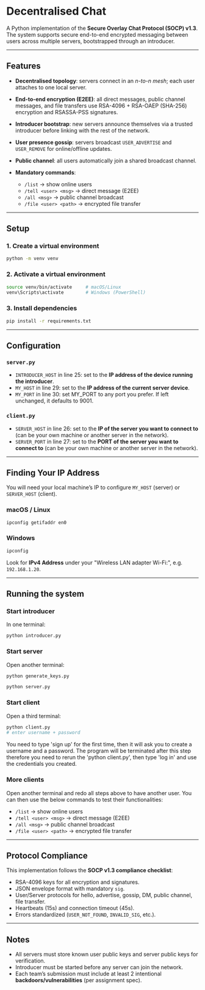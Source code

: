 # Decentralised Chat

A Python implementation of the **Secure Overlay Chat Protocol (SOCP) v1.3**.
The system supports secure end-to-end encrypted messaging between users across multiple servers, bootstrapped through an introducer.

---

## Features

* **Decentralised topology**: servers connect in an *n-to-n mesh*; each user attaches to one local server.
* **End-to-end encryption (E2EE)**: all direct messages, public channel messages, and file transfers use RSA-4096 + RSA-OAEP (SHA-256) encryption and RSASSA-PSS signatures.
* **Introducer bootstrap**: new servers announce themselves via a trusted introducer before linking with the rest of the network.
* **User presence gossip**: servers broadcast `USER_ADVERTISE` and `USER_REMOVE` for online/offline updates.
* **Public channel**: all users automatically join a shared broadcast channel.
* **Mandatory commands**:

  * `/list` → show online users
  * `/tell <user> <msg>` → direct message (E2EE)
  * `/all <msg>` → public channel broadcast
  * `/file <user> <path>` → encrypted file transfer

---


## Setup

### 1. Create a virtual environment

```bash
python -m venv venv
```

### 2. Activate a virtual environment

```bash
source venv/bin/activate     # macOS/Linux
venv\Scripts\activate        # Windows (PowerShell)
```

### 3. Install dependencies

```bash
pip install -r requirements.txt
```

---

## Configuration

### `server.py`

* `INTRODUCER_HOST` in line 25: set to the **IP address of the device running the introducer**.
* `MY_HOST` in line 29: set to the **IP address of the current server device**.
* `MY_PORT` in line 30: set MY_PORT to any port you prefer. If left unchanged, it defaults to 9001.

### `client.py`

* `SERVER_HOST` in line 26: set to the **IP of the server you want to connect to** (can be your own machine or another server in the network).
* `SERVER_PORT` in line 27: set to the **PORT of the server you want to connect to** (can be your own machine or another server in the network).

---

## Finding Your IP Address

You will need your local machine’s IP to configure `MY_HOST` (server) or `SERVER_HOST` (client).

### macOS / Linux

```bash
ipconfig getifaddr en0
```

### Windows

```powershell
ipconfig
```

Look for **IPv4 Address** under your "Wireless LAN adapter Wi-Fi:", e.g. `192.168.1.20`.

---

## Running the system

### Start introducer

In one terminal:
```bash
python introducer.py
```

### Start server

Open another terminal:

```bash
python generate_keys.py
```

```bash
python server.py
```

### Start client

Open a third terminal:

```bash
python client.py
# enter username + password
```

You need to type 'sign up' for the first time, then it will ask you to create a username and a password. The program will be terminated after this step therefore you need to rerun the 'python client.py', then type 'log in' and use the credentials you created.

### More clients

Open another terminal and redo all steps above to have another user. You can then use the below commands to test their functionalities:

  * `/list` → show online users
  * `/tell <user> <msg>` → direct message (E2EE)
  * `/all <msg>` → public channel broadcast
  * `/file <user> <path>` → encrypted file transfer

---

## Protocol Compliance

This implementation follows the **SOCP v1.3 compliance checklist**:

* RSA-4096 keys for all encryption and signatures.
* JSON envelope format with mandatory `sig`.
* User/Server protocols for hello, advertise, gossip, DM, public channel, file transfer.
* Heartbeats (15s) and connection timeout (45s).
* Errors standardized (`USER_NOT_FOUND`, `INVALID_SIG`, etc.).

---

## Notes

* All servers must store known user public keys and server public keys for verification.
* Introducer must be started before any server can join the network.
* Each team’s submission must include at least 2 intentional **backdoors/vulnerabilities** (per assignment spec).
